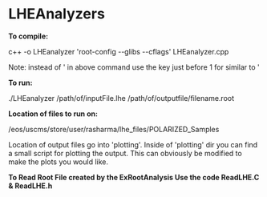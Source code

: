 LHEAnalyzers
============

**To compile:**

c++ -o LHEanalyzer &#39;root-config --glibs --cflags&#39; LHEanalyzer.cpp

Note: instead of &#39; in above command use the key just before 1 for similar to &#39;


**To run:**

./LHEanalyzer  /path/of/inputFile.lhe   /path/of/outputfile/filename.root


**Location of files to run on:**

/eos/uscms/store/user/rasharma/lhe_files/POLARIZED_Samples



Location of output files go into 'plotting'.  Inside of 'plotting' dir you can find a small script for plotting the output.  This can obviously be modified to make the plots you would like.


**To Read Root File created by the ExRootAnalysis Use the code ReadLHE.C & ReadLHE.h**
